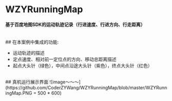 # WZYRunningMap
#### 基于百度地图SDK的运动轨迹记录（行进速度、行进方向、行走距离）
    
<br>
## 在本案例中集成的功能:

* 运动轨迹的描述
* 定点速度、相对前一定位点的方向、移动总距离描述
* 起点大头针（绿色），中间点沿途大头针（紫色），终点大头针（红色）

<br>
## 真机运行展示界面
![image～～～](https://github.com/CoderZYWang/WZYRunningMap/blob/master/WZYRunningMap.PNG = 500 * 600)
